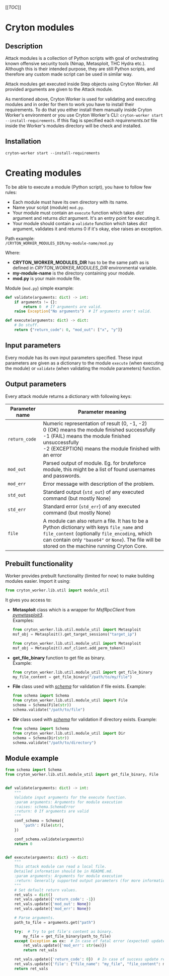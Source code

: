 

[[_TOC_]]

# Cryton modules

## Description

Attack modules is a collection of Python scripts with goal of orchestrating known offensive security tools (Nmap, Metasploit, THC Hydra etc.). Although this is their intended purpose, they are still Python scripts, and therefore any custom made script can be used in similar way.

Attack modules get executed inside Step objects using Cryton Worker. All provided arguments are given to the Attack module.

As mentioned above, Cryton Worker is used for validating and executing modules and in order for them to work you have to install their requirements. To do that you either install them manually inside Cryton Worker's environment or you use Cryton Worker's CLI: `cryton-worker start --install-requirements`. If this flag is specified each *requirements.txt* file inside the Worker's modules directory will be check and installed.

## Installation

```
cryton-worker start --install-requirements
```

# Creating modules

To be able to execute a module (Python script), you have to follow few rules:
- Each module must have its own directory with its name.
- Name your script (module) `mod.py`.
- Your module must contain an `execute` function which takes *dict* argument and returns *dict* argument. It's an entry point for executing it.
- Your module should contain a `validate` function which takes *dict* argument, validates it and returns 0 if it's okay, else raises an exception.

Path example:  
`/CRYTON_WORKER_MODULES_DIR/my-module-name/mod.py`

Where:  
- **CRYTON_WORKER_MODULES_DIR** has to be the same path as is defined in *CRYTON_WORKER_MODULES_DIR* environmental variable.
- **my-module-name** is the directory containing your module.
- **mod.py** is your main module file.

Module (`mod.py`) simple example:  
```python
def validate(arguments: dict) -> int:
    if arguments != {}:
        return 0  # If arguments are valid.
    raise Exception("No arguments")  # If arguments aren't valid.

def execute(arguments: dict) -> dict:
    # Do stuff.
    return {"return_code": 0, "mod_out": ["x", "y"]}

```

## Input parameters

Every module has its own input parameters specified. These input parameters are given as a dictionary to the 
module `execute` (when executing the module) or `validate` (when validating the module parameters) function. 

## Output parameters

Every attack module returns a dictionary with following keys:

| Parameter name | Parameter meaning                                            |
| -------------- | ------------------------------------------------------------ |
| `return_code`  | Numeric representation of result (0, -1, -2) <br />0 (OK) means the module finished successfully<br />-1 (FAIL) means the module finished unsuccessfully<br />-2 (EXCEPTION) means the module finished with an error |
| `mod_out`      | Parsed output of module. Eg. for bruteforce module, this might be a list of found usernames and passwords. |
| `mod_err`      | Error message with description of the problem. |
| `std_out`      | Standard output (```std_out```) of any executed command (but mostly None) |
| `std_err`      | Standard error (```std_err```) of any executed command (but mostly None) |
| `file`         | A module can also return a file. It has to be a Python dictionary with keys `file_name` and `file_content` (optionally `file_encoding`, which can contain only `"base64"` or `None`). The file will be stored on the machine running Cryton Core. |

## Prebuilt functionality
Worker provides prebuilt functionality (limited for now) to make building modules easier. Import it using:
```python
from cryton_worker.lib.util import module_util
```

It gives you access to:
- **Metasploit** class which is a wrapper for *MsfRpcClient* from *[pymetasploit3](https://pypi.org/project/pymetasploit3/)*.  
  Examples:
  ```python
  from cryton_worker.lib.util.module_util import Metasploit
  msf_obj = Metasploit().get_target_sessions("target_ip")
  ```
  ```python
  from cryton_worker.lib.util.module_util import Metasploit
  msf_obj = Metasploit().msf_client.add_perm_token()
  ```
- **get_file_binary** function to get file as binary.  
  Example:
  ```python
  from cryton_worker.lib.util.module_util import get_file_binary
  my_file_content = get_file_binary("/path/to/my/file")
  ```
- **File** class used with *[schema](https://pypi.org/project/schema/)* for validation if file exists.
  Example:
  ```python
  from schema import Schema
  from cryton_worker.lib.util.module_util import File
  schema = Schema(File(str))
  schema.validate("/path/to/file")
  ```
- **Dir** class used with *[schema](https://pypi.org/project/schema/)* for validation if directory exists.
  Example:
  
  ```python
  from schema import Schema
  from cryton_worker.lib.util.module_util import Dir
  schema = Schema(Dir(str))
  schema.validate("/path/to/directory")
  ```


## Module example
```python
from schema import Schema
from cryton_worker.lib.util.module_util import get_file_binary, File


def validate(arguments: dict) -> int:
    """
    Validate input arguments for the execute function.
    :param arguments: Arguments for module execution
    :raises: schema.SchemaError
    :return: 0 If arguments are valid
    """
    conf_schema = Schema({
        'path': File(str),
    })

    conf_schema.validate(arguments)
    return 0


def execute(arguments: dict) -> dict:
    """
    This attack module can read a local file.
    Detailed information should be in README.md.
    :param arguments: Arguments for module execution
    :return: Generally supported output parameters (for more information check Cryton Worker README.md)
    """
    # Set default return values.
    ret_vals = dict()
    ret_vals.update({'return_code': -1})
    ret_vals.update({'mod_out': None})
    ret_vals.update({'mod_err': None})

    # Parse arguments.
    path_to_file = arguments.get("path")

    try:  # Try to get file's content as binary.
        my_file = get_file_binary(path_to_file)
    except Exception as ex:  # In case of fatal error (expected) update mod_err.
        ret_vals.update({'mod_err': str(ex)})
        return ret_vals

    ret_vals.update({'return_code': 0})  # In case of success update return_code to '0' and send file to Cryton Core.
    ret_vals.update({'file': {"file_name": "my_file", "file_content": my_file}})
    return ret_vals

```

